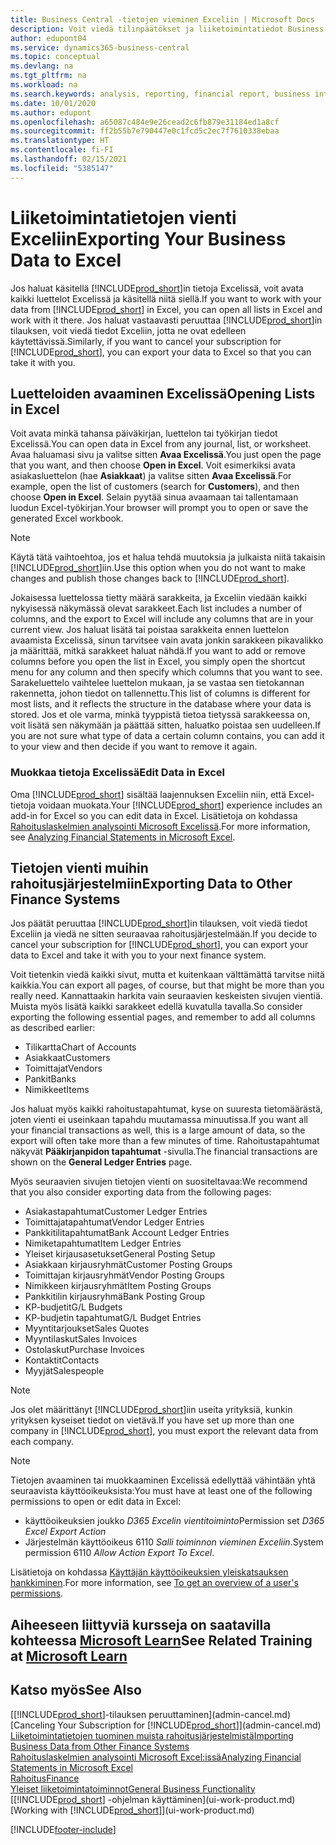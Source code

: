 ```yaml
---
title: Business Central -tietojen vieminen Exceliin | Microsoft Docs
description: Voit viedä tilinpäätökset ja liiketoimintatiedot Business Central -sovelluksesta Exceliin tai avata tiedot Excelissä.
author: edupont04
ms.service: dynamics365-business-central
ms.topic: conceptual
ms.devlang: na
ms.tgt_pltfrm: na
ms.workload: na
ms.search.keywords: analysis, reporting, financial report, business intelligence, BI, Excel
ms.date: 10/01/2020
ms.author: edupont
ms.openlocfilehash: a65087c484e9e26cead2c6fb879e31184ed1a8cf
ms.sourcegitcommit: ff2b55b7e790447e0c1fcd5c2ec7f7610338ebaa
ms.translationtype: HT
ms.contentlocale: fi-FI
ms.lasthandoff: 02/15/2021
ms.locfileid: "5385147"
---
```

# <a name="exporting-your-business-data-to-excel"></a><span data-ttu-id="bea3f-103">Liiketoimintatietojen vienti Exceliin</span><span class="sxs-lookup"><span data-stu-id="bea3f-103">Exporting Your Business Data to Excel</span></span>
<span data-ttu-id="bea3f-104">Jos haluat käsitellä [!INCLUDE[prod_short](includes/prod_short.md)]in tietoja Excelissä, voit avata kaikki luettelot Excelissä ja käsitellä niitä siellä.</span><span class="sxs-lookup"><span data-stu-id="bea3f-104">If you want to work with your data from [!INCLUDE[prod_short](includes/prod_short.md)] in Excel, you can open all lists in Excel and work with it there.</span></span> <span data-ttu-id="bea3f-105">Jos haluat vastaavasti peruuttaa [!INCLUDE[prod_short](includes/prod_short.md)]in tilauksen, voit viedä tiedot Exceliin, jotta ne ovat edelleen käytettävissä.</span><span class="sxs-lookup"><span data-stu-id="bea3f-105">Similarly, if you want to cancel your subscription for [!INCLUDE[prod_short](includes/prod_short.md)], you can export your data to Excel so that you can take it with you.</span></span>

## <a name="opening-lists-in-excel"></a><span data-ttu-id="bea3f-106">Luetteloiden avaaminen Excelissä</span><span class="sxs-lookup"><span data-stu-id="bea3f-106">Opening Lists in Excel</span></span>
<span data-ttu-id="bea3f-107">Voit avata minkä tahansa päiväkirjan, luettelon tai työkirjan tiedot Excelissä.</span><span class="sxs-lookup"><span data-stu-id="bea3f-107">You can open data in Excel from any journal, list, or worksheet.</span></span> <span data-ttu-id="bea3f-108">Avaa haluamasi sivu ja valitse sitten **Avaa Excelissä**.</span><span class="sxs-lookup"><span data-stu-id="bea3f-108">You just open the page that you want, and then choose **Open in Excel**.</span></span> <span data-ttu-id="bea3f-109">Voit esimerkiksi avata asiakasluettelon (hae **Asiakkaat**) ja valitse sitten **Avaa Excelissä**.</span><span class="sxs-lookup"><span data-stu-id="bea3f-109">For example, open the list of customers (search for **Customers**), and then choose **Open in Excel**.</span></span> <span data-ttu-id="bea3f-110">Selain pyytää sinua avaamaan tai tallentamaan luodun Excel-työkirjan.</span><span class="sxs-lookup"><span data-stu-id="bea3f-110">Your browser will prompt you to open or save the generated Excel workbook.</span></span>  

> [!NOTE]
> <span data-ttu-id="bea3f-111">Käytä tätä vaihtoehtoa, jos et halua tehdä muutoksia ja julkaista niitä takaisin [!INCLUDE[prod_short](includes/prod_short.md)]iin.</span><span class="sxs-lookup"><span data-stu-id="bea3f-111">Use this option when you do not want to make changes and publish those changes back to [!INCLUDE[prod_short](includes/prod_short.md)].</span></span>  

<span data-ttu-id="bea3f-112">Jokaisessa luettelossa tietty määrä sarakkeita, ja Exceliin viedään kaikki nykyisessä näkymässä olevat sarakkeet.</span><span class="sxs-lookup"><span data-stu-id="bea3f-112">Each list includes a number of columns, and the export to Excel will include any columns that are in your current view.</span></span> <span data-ttu-id="bea3f-113">Jos haluat lisätä tai poistaa sarakkeita ennen luettelon avaamista Excelissä, sinun tarvitsee vain avata jonkin sarakkeen pikavalikko ja määrittää, mitkä sarakkeet haluat nähdä.</span><span class="sxs-lookup"><span data-stu-id="bea3f-113">If you want to add or remove columns before you open the list in Excel, you simply open the shortcut menu for any column and then specify which columns that you want to see.</span></span> <span data-ttu-id="bea3f-114">Sarakeluettelo vaihtelee luettelon mukaan, ja se vastaa sen tietokannan rakennetta, johon tiedot on tallennettu.</span><span class="sxs-lookup"><span data-stu-id="bea3f-114">This list of columns is different for most lists, and it reflects the structure in the database where your data is stored.</span></span> <span data-ttu-id="bea3f-115">Jos et ole varma, minkä tyyppistä tietoa tietyssä sarakkeessa on, voit lisätä sen näkymään ja päättää sitten, haluatko poistaa sen uudelleen.</span><span class="sxs-lookup"><span data-stu-id="bea3f-115">If you are not sure what type of data a certain column contains, you can add it to your view and then decide if you want to remove it again.</span></span>  

### <a name="edit-data-in-excel"></a><span data-ttu-id="bea3f-116">Muokkaa tietoja Excelissä</span><span class="sxs-lookup"><span data-stu-id="bea3f-116">Edit Data in Excel</span></span>
<span data-ttu-id="bea3f-117">Oma [!INCLUDE[prod_short](includes/prod_short.md)] sisältää laajennuksen Exceliin niin, että Excel-tietoja voidaan muokata.</span><span class="sxs-lookup"><span data-stu-id="bea3f-117">Your [!INCLUDE[prod_short](includes/prod_short.md)] experience includes an add-in for Excel so you can edit data in Excel.</span></span> <span data-ttu-id="bea3f-118">Lisätietoja on kohdassa [Rahoituslaskelmien analysointi Microsoft Excelissä](finance-analyze-excel.md).</span><span class="sxs-lookup"><span data-stu-id="bea3f-118">For more information, see [Analyzing Financial Statements in Microsoft Excel](finance-analyze-excel.md).</span></span>  

## <a name="exporting-data-to-other-finance-systems"></a><span data-ttu-id="bea3f-119">Tietojen vienti muihin rahoitusjärjestelmiin</span><span class="sxs-lookup"><span data-stu-id="bea3f-119">Exporting Data to Other Finance Systems</span></span>
<span data-ttu-id="bea3f-120">Jos päätät peruuttaa [!INCLUDE[prod_short](includes/prod_short.md)]in tilauksen, voit viedä tiedot Exceliin ja viedä ne sitten seuraavaa rahoitusjärjestelmään.</span><span class="sxs-lookup"><span data-stu-id="bea3f-120">If you decide to cancel your subscription for [!INCLUDE[prod_short](includes/prod_short.md)], you can export your data to Excel and take it with you to your next finance system.</span></span>  

<span data-ttu-id="bea3f-121">Voit tietenkin viedä kaikki sivut, mutta et kuitenkaan välttämättä tarvitse niitä kaikkia.</span><span class="sxs-lookup"><span data-stu-id="bea3f-121">You can export all pages, of course, but that might be more than you really need.</span></span> <span data-ttu-id="bea3f-122">Kannattaakin harkita vain seuraavien keskeisten sivujen vientiä. Muista myös lisätä kaikki sarakkeet edellä kuvatulla tavalla.</span><span class="sxs-lookup"><span data-stu-id="bea3f-122">So consider exporting the following essential pages, and remember to add all columns as described earlier:</span></span>  

* <span data-ttu-id="bea3f-123">Tilikartta</span><span class="sxs-lookup"><span data-stu-id="bea3f-123">Chart of Accounts</span></span>  
* <span data-ttu-id="bea3f-124">Asiakkaat</span><span class="sxs-lookup"><span data-stu-id="bea3f-124">Customers</span></span>  
* <span data-ttu-id="bea3f-125">Toimittajat</span><span class="sxs-lookup"><span data-stu-id="bea3f-125">Vendors</span></span>  
* <span data-ttu-id="bea3f-126">Pankit</span><span class="sxs-lookup"><span data-stu-id="bea3f-126">Banks</span></span>  
* <span data-ttu-id="bea3f-127">Nimikkeet</span><span class="sxs-lookup"><span data-stu-id="bea3f-127">Items</span></span>  

<span data-ttu-id="bea3f-128">Jos haluat myös kaikki rahoitustapahtumat, kyse on suuresta tietomäärästä, joten vienti ei useinkaan tapahdu muutamassa minuutissa.</span><span class="sxs-lookup"><span data-stu-id="bea3f-128">If you want all your financial transactions as well, this is a large amount of data, so the export will often take more than a few minutes of time.</span></span> <span data-ttu-id="bea3f-129">Rahoitustapahtumat näkyvät **Pääkirjanpidon tapahtumat** -sivulla.</span><span class="sxs-lookup"><span data-stu-id="bea3f-129">The financial transactions are shown on the **General Ledger Entries** page.</span></span>  

<span data-ttu-id="bea3f-130">Myös seuraavien sivujen tietojen vienti on suositeltavaa:</span><span class="sxs-lookup"><span data-stu-id="bea3f-130">We recommend that you also consider exporting data from the following pages:</span></span>  

* <span data-ttu-id="bea3f-131">Asiakastapahtumat</span><span class="sxs-lookup"><span data-stu-id="bea3f-131">Customer Ledger Entries</span></span>  
* <span data-ttu-id="bea3f-132">Toimittajatapahtumat</span><span class="sxs-lookup"><span data-stu-id="bea3f-132">Vendor Ledger Entries</span></span>  
* <span data-ttu-id="bea3f-133">Pankkitilitapahtumat</span><span class="sxs-lookup"><span data-stu-id="bea3f-133">Bank Account Ledger Entries</span></span>  
* <span data-ttu-id="bea3f-134">Nimiketapahtumat</span><span class="sxs-lookup"><span data-stu-id="bea3f-134">Item Ledger Entries</span></span>  
* <span data-ttu-id="bea3f-135">Yleiset kirjausasetukset</span><span class="sxs-lookup"><span data-stu-id="bea3f-135">General Posting Setup</span></span>  
* <span data-ttu-id="bea3f-136">Asiakkaan kirjausryhmät</span><span class="sxs-lookup"><span data-stu-id="bea3f-136">Customer Posting Groups</span></span>  
* <span data-ttu-id="bea3f-137">Toimittajan kirjausryhmät</span><span class="sxs-lookup"><span data-stu-id="bea3f-137">Vendor Posting Groups</span></span>  
* <span data-ttu-id="bea3f-138">Nimikkeen kirjausryhmät</span><span class="sxs-lookup"><span data-stu-id="bea3f-138">Item Posting Groups</span></span>  
* <span data-ttu-id="bea3f-139">Pankkitilin kirjausryhmä</span><span class="sxs-lookup"><span data-stu-id="bea3f-139">Bank Posting Group</span></span>  
* <span data-ttu-id="bea3f-140">KP-budjetit</span><span class="sxs-lookup"><span data-stu-id="bea3f-140">G/L Budgets</span></span>  
* <span data-ttu-id="bea3f-141">KP-budjetin tapahtumat</span><span class="sxs-lookup"><span data-stu-id="bea3f-141">G/L Budget Entries</span></span>  
* <span data-ttu-id="bea3f-142">Myyntitarjoukset</span><span class="sxs-lookup"><span data-stu-id="bea3f-142">Sales Quotes</span></span>  
* <span data-ttu-id="bea3f-143">Myyntilaskut</span><span class="sxs-lookup"><span data-stu-id="bea3f-143">Sales Invoices</span></span>  
* <span data-ttu-id="bea3f-144">Ostolaskut</span><span class="sxs-lookup"><span data-stu-id="bea3f-144">Purchase Invoices</span></span>  
* <span data-ttu-id="bea3f-145">Kontaktit</span><span class="sxs-lookup"><span data-stu-id="bea3f-145">Contacts</span></span>  
* <span data-ttu-id="bea3f-146">Myyjät</span><span class="sxs-lookup"><span data-stu-id="bea3f-146">Salespeople</span></span>  

> [!NOTE]  
> <span data-ttu-id="bea3f-147">Jos olet määrittänyt [!INCLUDE[prod_short](includes/prod_short.md)]iin useita yrityksiä, kunkin yrityksen kyseiset tiedot on vietävä.</span><span class="sxs-lookup"><span data-stu-id="bea3f-147">If you have set up more than one company in [!INCLUDE[prod_short](includes/prod_short.md)], you must export the relevant data from each company.</span></span>

> [!NOTE]
> <span data-ttu-id="bea3f-148">Tietojen avaaminen tai muokkaaminen Excelissä edellyttää vähintään yhtä seuraavista käyttöoikeuksista:</span><span class="sxs-lookup"><span data-stu-id="bea3f-148">You must have at least one of the following permissions to open or edit data in Excel:</span></span>
>    - <span data-ttu-id="bea3f-149">käyttöoikeuksien joukko *D365 Excelin vientitoiminto*</span><span class="sxs-lookup"><span data-stu-id="bea3f-149">Permission set *D365 Excel Export Action*</span></span>  
>    - <span data-ttu-id="bea3f-150">Järjestelmän käyttöoikeus 6110 *Salli toiminnon vieminen Exceliin*.</span><span class="sxs-lookup"><span data-stu-id="bea3f-150">System permission 6110 *Allow Action Export To Excel*.</span></span>  

<span data-ttu-id="bea3f-151">Lisätietoja on kohdassa [Käyttäjän käyttöoikeuksien yleiskatsauksen hankkiminen](ui-define-granular-permissions.md#to-get-an-overview-of-a-users-permissions).</span><span class="sxs-lookup"><span data-stu-id="bea3f-151">For more information, see [To get an overview of a user's permissions](ui-define-granular-permissions.md#to-get-an-overview-of-a-users-permissions).</span></span>

## <a name="see-related-training-at-microsoft-learn"></a><span data-ttu-id="bea3f-152">Aiheeseen liittyviä kursseja on saatavilla kohteessa [Microsoft Learn](/learn/modules/configure-powerbi-excel-dynamics-365-business-central/index)</span><span class="sxs-lookup"><span data-stu-id="bea3f-152">See Related Training at [Microsoft Learn](/learn/modules/configure-powerbi-excel-dynamics-365-business-central/index)</span></span>

## <a name="see-also"></a><span data-ttu-id="bea3f-153">Katso myös</span><span class="sxs-lookup"><span data-stu-id="bea3f-153">See Also</span></span>
<span data-ttu-id="bea3f-154">[[!INCLUDE[prod_short](includes/prod_short.md)]-tilauksen peruuttaminen](admin-cancel.md)</span><span class="sxs-lookup"><span data-stu-id="bea3f-154">[Canceling Your Subscription for [!INCLUDE[prod_short](includes/prod_short.md)]](admin-cancel.md)</span></span>  
[<span data-ttu-id="bea3f-155">Liiketoimintatietojen tuominen muista rahoitusjärjestelmistä</span><span class="sxs-lookup"><span data-stu-id="bea3f-155">Importing Business Data from Other Finance Systems</span></span>](across-import-data-configuration-packages.md)  
[<span data-ttu-id="bea3f-156">Rahoituslaskelmien analysointi Microsoft Excel:issä</span><span class="sxs-lookup"><span data-stu-id="bea3f-156">Analyzing Financial Statements in Microsoft Excel</span></span>](finance-analyze-excel.md)  
[<span data-ttu-id="bea3f-157">Rahoitus</span><span class="sxs-lookup"><span data-stu-id="bea3f-157">Finance</span></span>](finance.md)  
[<span data-ttu-id="bea3f-158">Yleiset liiketoimintatoiminnot</span><span class="sxs-lookup"><span data-stu-id="bea3f-158">General Business Functionality</span></span>](ui-across-business-areas.md)  
<span data-ttu-id="bea3f-159">[[!INCLUDE[prod_short](includes/prod_short.md)] -ohjelman käyttäminen](ui-work-product.md)</span><span class="sxs-lookup"><span data-stu-id="bea3f-159">[Working with [!INCLUDE[prod_short](includes/prod_short.md)]](ui-work-product.md)</span></span>  


[!INCLUDE[footer-include](includes/footer-banner.md)]